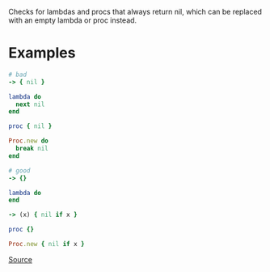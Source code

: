 
Checks for lambdas and procs that always return nil,
which can be replaced with an empty lambda or proc instead.

# Examples

```ruby
# bad
-> { nil }

lambda do
  next nil
end

proc { nil }

Proc.new do
  break nil
end

# good
-> {}

lambda do
end

-> (x) { nil if x }

proc {}

Proc.new { nil if x }
```

[Source](http://www.rubydoc.info/gems/rubocop/RuboCop/Cop/Style/NilLambda)